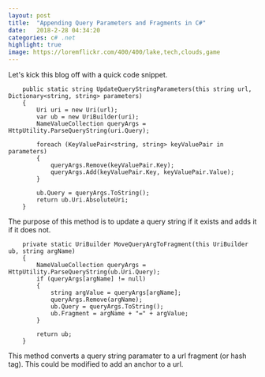 ```yaml
---
layout: post
title:  "Appending Query Parameters and Fragments in C#"
date:   2018-2-28 04:34:20
categories: c# .net
highlight: true
image: https://loremflickr.com/400/400/lake,tech,clouds,game
---
```

Let's kick this blog off with a quick code snippet.

        public static string UpdateQueryStringParameters(this string url, Dictionary<string, string> parameters)
        {
            Uri uri = new Uri(url);
            var ub = new UriBuilder(uri);
            NameValueCollection queryArgs = HttpUtility.ParseQueryString(uri.Query);
            
            foreach (KeyValuePair<string, string> keyValuePair in parameters)
            {
                queryArgs.Remove(keyValuePair.Key);
                queryArgs.Add(keyValuePair.Key, keyValuePair.Value);
            }

            ub.Query = queryArgs.ToString();
            return ub.Uri.AbsoluteUri;
        }

The purpose of this method is to update a query string if it exists and adds it if it does not.

        private static UriBuilder MoveQueryArgToFragment(this UriBuilder ub, string argName)
        {
            NameValueCollection queryArgs = HttpUtility.ParseQueryString(ub.Uri.Query);
            if (queryArgs[argName] != null)
            {
                string argValue = queryArgs[argName];
                queryArgs.Remove(argName);
                ub.Query = queryArgs.ToString();
                ub.Fragment = argName + "=" + argValue;
            }
            
            return ub;
        }

This method converts a query string paramater to a url fragment (or hash tag). This could be modified to add an anchor to a url.
